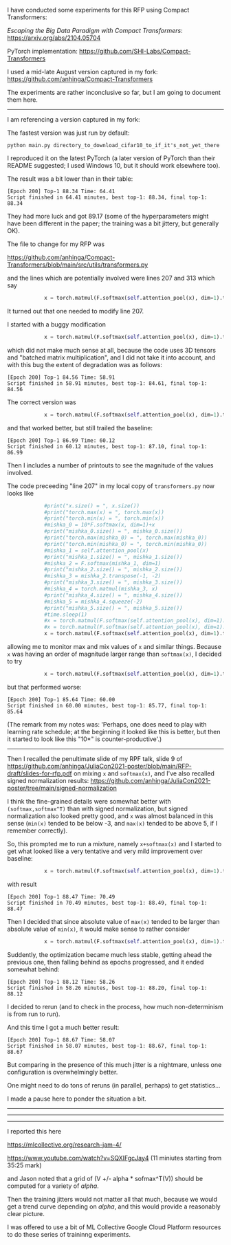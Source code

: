 I have conducted some experiments for this RFP using Compact Transformers:

_Escaping the Big Data Paradigm with Compact Transformers_: https://arxiv.org/abs/2104.05704

PyTorch implementation: https://github.com/SHI-Labs/Compact-Transformers

I used a mid-late August version captured in my fork: https://github.com/anhinga/Compact-Transformers

The experiments are rather inconclusive so far, but I am going to document them here.

---

I am referencing a version captured in my fork:

The fastest version was just run by default: 

```shell
python main.py directory_to_download_cifar10_to_if_it's_not_yet_there
```

I reproduced it on the latest PyTorch (a later version of PyTorch than their README suggested; I used Windows 10, but it should work elsewhere too).

The result was a bit lower than in their table:

```
[Epoch 200] Top-1 88.34 Time: 64.41
Script finished in 64.41 minutes, best top-1: 88.34, final top-1: 88.34
```

They had more luck and got 89.17 (some of the hyperparameters might have been different in the paper; the training was a bit jittery, but generally OK).

The file to change for my RFP was

https://github.com/anhinga/Compact-Transformers/blob/main/src/utils/transformers.py

and the lines which are potentially involved were lines 207 and 313 which say

```python
            x = torch.matmul(F.softmax(self.attention_pool(x), dim=1).transpose(-1, -2), x).squeeze(-2)
```

It turned out that one needed to modify line 207.

I started with a buggy modification

```python
            x = torch.matmul(F.softmax(self.attention_pool(x), dim=1).transpose(-1, -2), F.softmax(x, dim=0)).squeeze(-2)
```

which did not make much sense at all, because the code uses 3D tensors and "batched matrix multiplication", 
and I did not take it into account, and with this bug the extent of degradation was as follows:

```
[Epoch 200] Top-1 84.56 Time: 58.91
Script finished in 58.91 minutes, best top-1: 84.61, final top-1: 84.56
```

The correct version was

```python
            x = torch.matmul(F.softmax(self.attention_pool(x), dim=1).transpose(-1, -2), F.softmax(x, dim=1)).squeeze(-2)
```

and that worked better, but still trailed the baseline:

```
[Epoch 200] Top-1 86.99 Time: 60.12
Script finished in 60.12 minutes, best top-1: 87.10, final top-1: 86.99
```

Then I includes a number of printouts to see the magnitude of the values involved.

The code preceeding "line 207" in my local copy of `transformers.py` now looks like

```python
            #print("x.size() = ", x.size())
            #print("torch.max(x) = ", torch.max(x))
            #print("torch.min(x) = ", torch.min(x))
            #mishka_0 = 10*F.softmax(x, dim=1)+x
            #print("mishka_0.size() = ", mishka_0.size())
            #print("torch.max(mishka_0) = ", torch.max(mishka_0))
            #print("torch.min(mishka_0) = ", torch.min(mishka_0))
            #mishka_1 = self.attention_pool(x)
            #print("mishka_1.size() = ", mishka_1.size())
            #mishka_2 = F.softmax(mishka_1, dim=1)
            #print("mishka_2.size() = ", mishka_2.size())
            #mishka_3 = mishka_2.transpose(-1, -2)
            #print("mishka_3.size() = ", mishka_3.size())
            #mishka_4 = torch.matmul(mishka_3, x)
            #print("mishka_4.size() = ", mishka_4.size())
            #mishka_5 = mishka_4.squeeze(-2)
            #print("mishka_5.size() = ", mishka_5.size())
            #time.sleep(1)
            #x = torch.matmul(F.softmax(self.attention_pool(x), dim=1).transpose(-1, -2), x).squeeze(-2)
            #x = torch.matmul(F.softmax(self.attention_pool(x), dim=1).transpose(-1, -2), F.softmax(x, dim=1)+x).squeeze(-2)
            x = torch.matmul(F.softmax(self.attention_pool(x), dim=1).transpose(-1, -2), x-F.softmax(x, dim=1)).squeeze(-2)
```

allowing me to monitor max and mix values of `x` and similar things. Because `x` was having an order of magnitude larger range
than `softmax(x)`, I decided to try

```python
            x = torch.matmul(F.softmax(self.attention_pool(x), dim=1).transpose(-1, -2), 10*F.softmax(x, dim=1)).squeeze(-2)
```

but that performed worse:

```
[Epoch 200] Top-1 85.64 Time: 60.00
Script finished in 60.00 minutes, best top-1: 85.77, final top-1: 85.64
```

(The remark from my notes was: 'Perhaps, one does need to play with learning rate schedule; 
at the beginning it looked like this is better, but then it started to look like this "10*" is counter-productive'.)

---

Then I recalled the penultimate slide of my RPF talk, slide 9 of https://github.com/anhinga/JuliaCon2021-poster/blob/main/RFP-draft/slides-for-rfp.pdf
on mixing `x` and `softmax(x)`, and I've also recalled signed normalization results: https://github.com/anhinga/JuliaCon2021-poster/tree/main/signed-normalization

I think the fine-grained details were somewhat better with `(softmax,softmax^T)` than with signed normalization, but
signed normalization also looked pretty good, and `x` was almost balanced in this sense (`min(x)` tended to be below -3, and `max(x)` tended to be above 5, if I remember correctly).

So, this prompted me to run a mixture, namely `x+softmax(x)` and I started to get what looked like a very tentative and very mild improvement over baseline:

```python
            x = torch.matmul(F.softmax(self.attention_pool(x), dim=1).transpose(-1, -2), F.softmax(x, dim=1)+x).squeeze(-2)
```

with result

```
[Epoch 200] Top-1 88.47 Time: 70.49
Script finished in 70.49 minutes, best top-1: 88.49, final top-1: 88.47
```

Then I decided that since absolute value of `max(x)` tended to be larger than absolute value of `min(x)`, it would make sense to rather consider

```python
            x = torch.matmul(F.softmax(self.attention_pool(x), dim=1).transpose(-1, -2), x-F.softmax(x, dim=1)).squeeze(-2)
```

Suddently, the optimization became much less stable, getting ahead the previous one, then falling behind as epochs progressed,
and it ended somewhat behind:

```
[Epoch 200] Top-1 88.12 Time: 58.26
Script finished in 58.26 minutes, best top-1: 88.20, final top-1: 88.12
```

I decided to rerun (and to check in the process, how much non-determinism is from run to run).

And this time I got a much better result:

```
[Epoch 200] Top-1 88.67 Time: 58.07
Script finished in 58.07 minutes, best top-1: 88.67, final top-1: 88.67
```

But comparing in the presence of this much jitter is a nightmare, unless one configuration is overwhelmingly better.

One might need to do tons of reruns (in parallel, perhaps) to get statistics...

I made a pause here to ponder the situation a bit.

---
---
---

I reported this here

https://mlcollective.org/research-jam-4/

https://www.youtube.com/watch?v=SQXIFgcJay4 (11 miniutes starting from 35:25 mark)

and Jason noted that a grid of (V +/- alpha * sofmax^T(V)) should be computed for a variety of _alpha_.

Then the training jitters would not matter all that much, because we would get a trend curve depending on _alpha_, and this would
provide a reasonably clear picture.

I was offered to use a bit of ML Collective Google Cloud Platform resources to do these series of traininng experiments.
